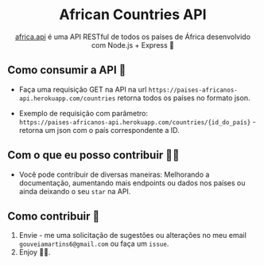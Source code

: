 <h1 align="center">
  African Countries API
</h1>

<p align="center">
  <a href="https://bibleapi.co">africa.api</a> é uma API RESTful de todos os países de África desenvolvido com Node.js + Express 🚀
</p>

## Como consumir a API 🧐

- Faça uma requisição GET na API na url `https://paises-africanos-api.herokuapp.com/countries`
retorna todos os países no formato json.

- Exemplo de requisição com parâmetro: <br>
`https://paises-africanos-api.herokuapp.com/countries/{id_do_país}` - retorna um json com o país correspondente a ID.

## Com o que eu posso contribuir 🐱‍🏍

- Você pode contribuir de diversas maneiras: Melhorando a documentação, aumentando mais endpoints ou dados nos países ou ainda deixando o seu `star` na API.

## Como contribuir 🎨

1. Envie - me uma solicitação de sugestões ou alterações no meu email `gouveiamartins6@gmail.com` ou faça um `issue`.
4. Enjoy 🥰🥰.
